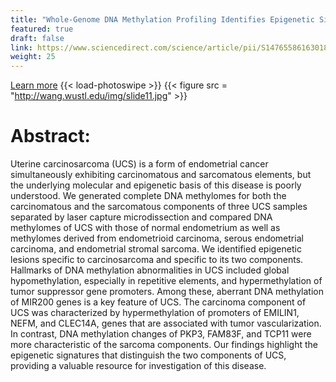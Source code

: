 ```yaml
---
title: "Whole-Genome DNA Methylation Profiling Identifies Epigenetic Signatures of Uterine Carcinosarcoma"
featured: true
draft: false
link: https://www.sciencedirect.com/science/article/pii/S1476558616301889
weight: 25
---
```


[Learn more](https://www.sciencedirect.com/science/article/pii/S1476558616301889)
{{< load-photoswipe >}}
{{< figure src = "http://wang.wustl.edu/img/slide11.jpg" >}}

# Abstract:
Uterine carcinosarcoma (UCS) is a form of endometrial cancer simultaneously exhibiting carcinomatous and sarcomatous elements, but the underlying molecular and epigenetic basis of this disease is poorly understood. We generated complete DNA methylomes for both the carcinomatous and the sarcomatous components of three UCS samples separated by laser capture microdissection and compared DNA methylomes of UCS with those of normal endometrium as well as methylomes derived from endometrioid carcinoma, serous endometrial carcinoma, and endometrial stromal sarcoma. We identified epigenetic lesions specific to carcinosarcoma and specific to its two components. Hallmarks of DNA methylation abnormalities in UCS included global hypomethylation, especially in repetitive elements, and hypermethylation of tumor suppressor gene promoters. Among these, aberrant DNA methylation of MIR200 genes is a key feature of UCS. The carcinoma component of UCS was characterized by hypermethylation of promoters of EMILIN1, NEFM, and CLEC14A, genes that are associated with tumor vascularization. In contrast, DNA methylation changes of PKP3, FAM83F, and TCP11 were more characteristic of the sarcoma components. Our findings highlight the epigenetic signatures that distinguish the two components of UCS, providing a valuable resource for investigation of this disease.